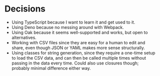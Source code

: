 # Decisions

- Using TypeScript because I want to learn it and get used to it.
- Using Deno because no messing around with Webpack.
- Using Oak because it seems well-supported and works, but open to alternatives.
- Working with CSV files since they are easy for a human to edit and share,
  even though JSON or YAML makes more sense structurally.
- Using classes for string generation, since they require a one-time setup to load the CSV data,
  and can then be called multiple times without passing in the data every time.
  Could also use closures though; probably minimal difference either way.
